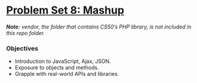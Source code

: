 # [Problem Set 8: Mashup](http://cdn.cs50.net/2016/x/psets/6/pset6/pset6.html)

***Note:*** *vendor, the folder that contains CS50’s PHP library, is not included in this repo folder.*

### Objectives
- Introduction to JavaScript, Ajax, JSON.
- Exposure to objects and methods.
- Grapple with real-world APIs and libraries.
